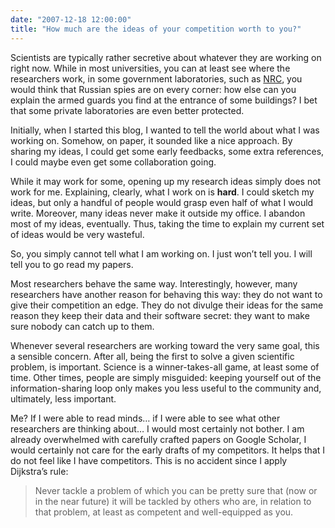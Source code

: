 ```yaml
---
date: "2007-12-18 12:00:00"
title: "How much are the ideas of your competition worth to you?"
---
```




Scientists are typically rather secretive about whatever they are working on right now. While in most universities, you can at least see where the researchers work, in some government laboratories, such as [NRC](http://www.nrc-cnrc.gc.ca/index.html), you would think that Russian spies are on every corner: how else can you explain the armed guards you find at the entrance of some buildings? I bet that some private laboratories are even better protected.

Initially, when I started this blog, I wanted to tell the world about what I was working on. Somehow, on paper, it sounded like a nice approach. By sharing my ideas, I could get some early feedbacks, some extra references, I could maybe even get some collaboration going.

While it may work for some, opening up my research ideas simply does not work for me. Explaining, clearly, what I work on is __hard__. I could sketch my ideas, but only a handful of people would grasp even half of what I would write. Moreover, many ideas never make it outside my office. I abandon most of my ideas, eventually. Thus, taking the time to explain my current set of ideas would be very wasteful.

So, you simply cannot tell what I am working on. I just won&rsquo;t tell you. I will tell you to go read my papers.

Most researchers behave the same way. Interestingly, however, many researchers have another reason for behaving this way: they do not want to give their competition an edge. They do not divulge their ideas for the same reason they keep their data and their software secret: they want to make sure nobody can catch up to them.

Whenever several researchers are working toward the very same goal, this a sensible concern. After all, being the first to solve a given scientific problem, is important. Science is a winner-takes-all game, at least some of time. Other times, people are simply misguided: keeping yourself out of the information-sharing loop only makes you less useful to the community and, ultimately, less important.

Me? If I were able to read minds&hellip; if I were able to see what other researchers are thinking about&hellip; I would most certainly not bother. I am already overwhelmed with carefully crafted papers on Google Scholar, I would certainly not care for the early drafts of my competitors. It helps that I do not feel like I have competitors. This is no accident since I apply Dijkstra&rsquo;s rule:

> Never tackle a problem of which you can be pretty sure that (now or in the near future) it will be tackled by others who are, in relation to that problem, at least as competent and well-equipped as you.


